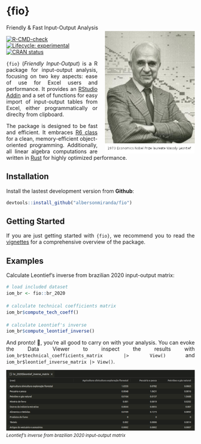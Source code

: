 
<!-- README.md is generated from README.Rmd. Please edit that file -->

# {fio}

<div style="text-align: justify">

Friendly & Fast Input-Output Analysis
<img src="man/figures/leontief.jpg" align="right" width="240px" style="margin-left: 20px;" />

<!-- badges: start -->

[![R-CMD-check](https://github.com/albersonmiranda/fio/actions/workflows/R-CMD-check.yaml/badge.svg)](https://github.com/albersonmiranda/fio/actions/workflows/R-CMD-check.yaml)
[![Lifecycle:
experimental](https://img.shields.io/badge/lifecycle-experimental-orange.svg)](https://lifecycle.r-lib.org/articles/stages.html#experimental)
[![CRAN
status](https://www.r-pkg.org/badges/version/fio)](https://CRAN.R-project.org/package=fio)
<!-- badges: end -->

`{fio}` (*Friendly Input-Output*) is a R package for input-output
analysis, focusing on two key aspects: ease of use for Excel users and
performance. It provides an [RStudio
Addin](https://rstudio.github.io/rstudioaddins/) and a set of functions
for easy import of input-output tables from Excel, either
programmatically or direclty from clipboard.

The package is designed to be fast and efficient. It embraces [R6
class](https://r6.r-lib.org/) for a clean, memory-efficient
object-oriented programming. Additionally, all linear algebra
computations are written in [Rust](https://www.rust-lang.org/) for
highly optimized performance.

## Installation

Install the lastest development version from **Github**:

``` r
devtools::install_github("albersonmiranda/fio")
```

## Getting Started

If you are just getting started with `{fio}`, we recommend you to read
the
[vignettes](https://albersonmiranda.github.io/fio/articles/index.html)
for a comprehensive overview of the package.

## Examples

Calculate Leontief’s inverse from brazilian 2020 input-output matrix:

``` r
# load included dataset
iom_br <- fio::br_2020

# calculate technical coefficients matrix
iom_br$compute_tech_coeff()

# calculate Leontief's inverse
iom_br$compute_leontief_inverse()
```

And pronto\! 🎉, you’re all good to carry on with your analysis. You can
evoke the Data Viewer to inspect the results with
`iom_br$technical_coefficients_matrix |> View()` and
`iom_br$leontief_inverse_matrix |> View()`.

![](man/figures/example_leontief_inverse.png) *<small>Leontief’s inverse
from brazilian 2020 input-output matrix</small>*

</div>
